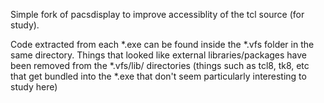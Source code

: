 Simple fork of pacsdisplay to improve accessiblity of the tcl source (for study).

Code extracted from each *.exe can be found inside the *.vfs folder in the same directory. Things that looked like external libraries/packages have been removed from the *.vfs/lib/ directories (things such as tcl8, tk8, etc that get bundled into the *.exe that don't seem particularly interesting to study here)
